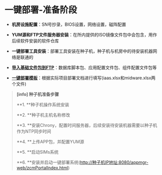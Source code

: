 # 一键部署-准备阶段

* **机房设施配置**：SN号抄录，BIOS设置，网络设置，磁阵配置

* **YUM源和FTP文件服务器安装**：在所内提供的ISO镜像文件包中会包含，用作后续软件安装的软件仓库

* **一键部署工具安装**：部署工具安装在种子机，种子机与机房中的待安装机器网络是联通的

* [**导入基础文件包到FTP**](/yi-jian-bu-shu/sftp-server.md)：数据库脚本包、应用配置文件包、组件配置文件包等

* [**一键部署模板**](/yi-jian-bu-shu/yi-jian-bu-shu-mo-ban-shuo-ming.md)：根据实际项目部署文档进行填写\(iaas.xlsx和midware.xlsx两个文件\)

> **\[info\] 种子机准备步骤**
>
> **1. **种子机操作系统安装
>
> **2. **种子机主机名称修改
>
> **3. **安装Chrony，配置时间服务器，后续安装待安装机器需要以种子机作为NTP同步时间
>
> **4. **上传APP包，并配置YUM源
>
> **5. **启动SIMs系统
>
> **6. **安装并启动一键部署系统\([http://种子机IP地址:8080/appmgr-web/zcmPortalIndex.html](http://172.16.80.101:8080/appmgr-web/zcmPortalIndex.html)\)




